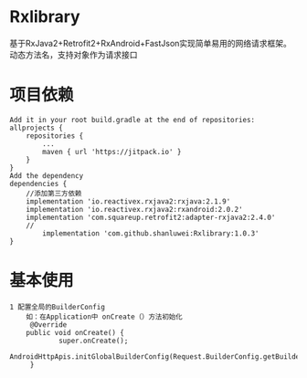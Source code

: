 # Rxlibrary
基于RxJava2+Retrofit2+RxAndroid+FastJson实现简单易用的网络请求框架。动态方法名，支持对象作为请求接口
# 项目依赖
	Add it in your root build.gradle at the end of repositories:
	allprojects {
		repositories {
			...
			maven { url 'https://jitpack.io' }
		}
	}
	Add the dependency
  	dependencies {
		//添加第三方依赖	
		implementation 'io.reactivex.rxjava2:rxjava:2.1.9'
		implementation 'io.reactivex.rxjava2:rxandroid:2.0.2'
		implementation 'com.squareup.retrofit2:adapter-rxjava2:2.4.0'
		//
	        implementation 'com.github.shanluwei:Rxlibrary:1.0.3'
	}
# 基本使用
 	1 配置全局的BuilderConfig  
        如：在Application中 onCreate（）方法初始化
         @Override
        public void onCreate() {
                super.onCreate();
                AndroidHttpApis.initGlobalBuilderConfig(Request.BuilderConfig.getBuilderConfig());
         }
   
  
  
